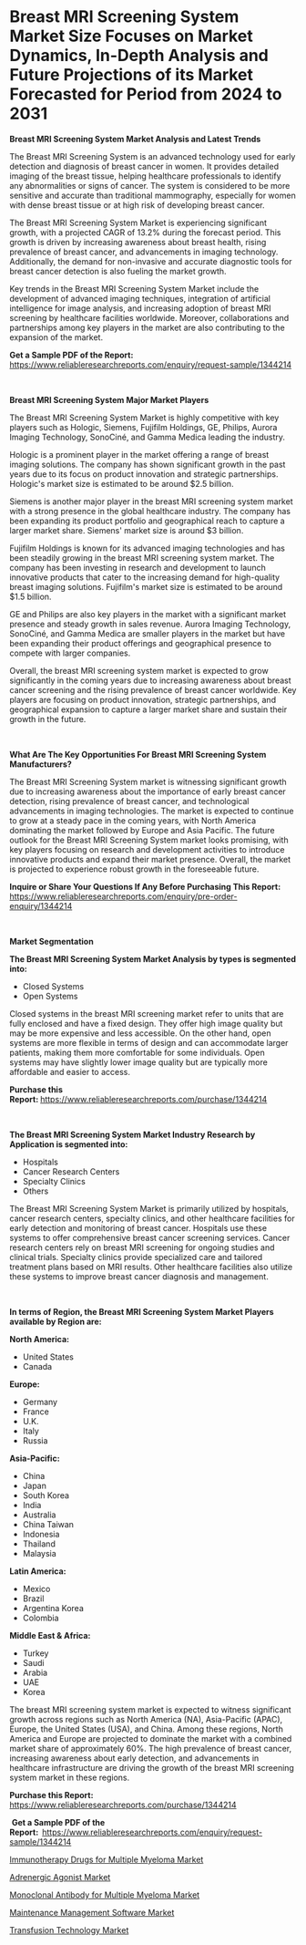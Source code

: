 <p><h1>Breast MRI Screening System Market Size Focuses on Market Dynamics, In-Depth Analysis and Future Projections of its Market Forecasted for Period from 2024 to 2031</h1></p><p><strong>Breast MRI Screening System Market Analysis and Latest Trends</strong></p>
<p><p>The Breast MRI Screening System is an advanced technology used for early detection and diagnosis of breast cancer in women. It provides detailed imaging of the breast tissue, helping healthcare professionals to identify any abnormalities or signs of cancer. The system is considered to be more sensitive and accurate than traditional mammography, especially for women with dense breast tissue or at high risk of developing breast cancer.</p><p>The Breast MRI Screening System Market is experiencing significant growth, with a projected CAGR of 13.2% during the forecast period. This growth is driven by increasing awareness about breast health, rising prevalence of breast cancer, and advancements in imaging technology. Additionally, the demand for non-invasive and accurate diagnostic tools for breast cancer detection is also fueling the market growth.</p><p>Key trends in the Breast MRI Screening System Market include the development of advanced imaging techniques, integration of artificial intelligence for image analysis, and increasing adoption of breast MRI screening by healthcare facilities worldwide. Moreover, collaborations and partnerships among key players in the market are also contributing to the expansion of the market.</p></p>
<p><strong>Get a Sample PDF of the Report:&nbsp;</strong> <a href="https://www.reliableresearchreports.com/enquiry/request-sample/1344214">https://www.reliableresearchreports.com/enquiry/request-sample/1344214</a></p>
<p>&nbsp;</p>
<p><strong>Breast MRI Screening System Major Market Players</strong></p>
<p><p>The Breast MRI Screening System Market is highly competitive with key players such as Hologic, Siemens, Fujifilm Holdings, GE, Philips, Aurora Imaging Technology, SonoCiné, and Gamma Medica leading the industry. </p><p>Hologic is a prominent player in the market offering a range of breast imaging solutions. The company has shown significant growth in the past years due to its focus on product innovation and strategic partnerships. Hologic's market size is estimated to be around $2.5 billion.</p><p>Siemens is another major player in the breast MRI screening system market with a strong presence in the global healthcare industry. The company has been expanding its product portfolio and geographical reach to capture a larger market share. Siemens' market size is around $3 billion.</p><p>Fujifilm Holdings is known for its advanced imaging technologies and has been steadily growing in the breast MRI screening system market. The company has been investing in research and development to launch innovative products that cater to the increasing demand for high-quality breast imaging solutions. Fujifilm's market size is estimated to be around $1.5 billion.</p><p>GE and Philips are also key players in the market with a significant market presence and steady growth in sales revenue. Aurora Imaging Technology, SonoCiné, and Gamma Medica are smaller players in the market but have been expanding their product offerings and geographical presence to compete with larger companies.</p><p>Overall, the breast MRI screening system market is expected to grow significantly in the coming years due to increasing awareness about breast cancer screening and the rising prevalence of breast cancer worldwide. Key players are focusing on product innovation, strategic partnerships, and geographical expansion to capture a larger market share and sustain their growth in the future.</p></p>
<p>&nbsp;</p>
<p><strong>What Are The Key Opportunities For Breast MRI Screening System Manufacturers?</strong></p>
<p><p>The Breast MRI Screening System market is witnessing significant growth due to increasing awareness about the importance of early breast cancer detection, rising prevalence of breast cancer, and technological advancements in imaging technologies. The market is expected to continue to grow at a steady pace in the coming years, with North America dominating the market followed by Europe and Asia Pacific. The future outlook for the Breast MRI Screening System market looks promising, with key players focusing on research and development activities to introduce innovative products and expand their market presence. Overall, the market is projected to experience robust growth in the foreseeable future.</p></p>
<p><strong>Inquire or Share Your Questions If Any Before Purchasing This Report:</strong> <a href="https://www.reliableresearchreports.com/enquiry/pre-order-enquiry/1344214">https://www.reliableresearchreports.com/enquiry/pre-order-enquiry/1344214</a></p>
<p>&nbsp;</p>
<p><strong>Market Segmentation</strong></p>
<p><strong>The Breast MRI Screening System Market Analysis by types is segmented into:</strong></p>
<p><ul><li>Closed Systems</li><li>Open Systems</li></ul></p>
<p><p>Closed systems in the breast MRI screening market refer to units that are fully enclosed and have a fixed design. They offer high image quality but may be more expensive and less accessible. On the other hand, open systems are more flexible in terms of design and can accommodate larger patients, making them more comfortable for some individuals. Open systems may have slightly lower image quality but are typically more affordable and easier to access.</p></p>
<p><strong>Purchase this Report:&nbsp;</strong><a href="https://www.reliableresearchreports.com/purchase/1344214">https://www.reliableresearchreports.com/purchase/1344214</a></p>
<p>&nbsp;</p>
<p><strong>The Breast MRI Screening System Market Industry Research by Application is segmented into:</strong></p>
<p><ul><li>Hospitals</li><li>Cancer Research Centers</li><li>Specialty Clinics</li><li>Others</li></ul></p>
<p><p>The Breast MRI Screening System Market is primarily utilized by hospitals, cancer research centers, specialty clinics, and other healthcare facilities for early detection and monitoring of breast cancer. Hospitals use these systems to offer comprehensive breast cancer screening services. Cancer research centers rely on breast MRI screening for ongoing studies and clinical trials. Specialty clinics provide specialized care and tailored treatment plans based on MRI results. Other healthcare facilities also utilize these systems to improve breast cancer diagnosis and management.</p></p>
<p>&nbsp;</p>
<p><strong>In terms of Region, the Breast MRI Screening System Market Players available by Region are:</strong></p>
<p>
    <p> <strong> North America: </strong>
        <ul>
            <li>United States</li>
            <li>Canada</li>
        </ul>
        </p> 
    <p> <strong> Europe: </strong>
        <ul>
            <li>Germany</li>
            <li>France</li>
            <li>U.K.</li>
            <li>Italy</li>
            <li>Russia</li>
        </ul>
        </p> 
    <p> <strong> Asia-Pacific: </strong>
        <ul>
            <li>China</li>
            <li>Japan</li>
            <li>South Korea</li>
            <li>India</li>
            <li>Australia</li>
            <li>China Taiwan</li>
            <li>Indonesia</li>
            <li>Thailand</li>
            <li>Malaysia</li>
        </ul>
        </p> 
    <p> <strong> Latin America: </strong>
        <ul>
            <li>Mexico</li>
            <li>Brazil</li>
            <li>Argentina Korea</li>
            <li>Colombia</li>
        </ul>
        </p> 
    <p> <strong> Middle East & Africa: </strong>
        <ul>
            <li>Turkey</li>
            <li>Saudi</li>
            <li>Arabia</li>
            <li>UAE</li>
            <li>Korea</li>
        </ul>
    </p>
    </p>
<p><p>The breast MRI screening system market is expected to witness significant growth across regions such as North America (NA), Asia-Pacific (APAC), Europe, the United States (USA), and China. Among these regions, North America and Europe are projected to dominate the market with a combined market share of approximately 60%. The high prevalence of breast cancer, increasing awareness about early detection, and advancements in healthcare infrastructure are driving the growth of the breast MRI screening system market in these regions.</p></p>
<p><strong>Purchase this Report: </strong><a href="https://www.reliableresearchreports.com/purchase/1344214">https://www.reliableresearchreports.com/purchase/1344214</a></p>
<p>&nbsp;<strong>Get a Sample PDF of the Report:&nbsp;&nbsp;</strong><a href="https://www.reliableresearchreports.com/enquiry/request-sample/1344214">https://www.reliableresearchreports.com/enquiry/request-sample/1344214</a></p>
<p><strong></strong></p>
<p><p><a href="https://medium.com/@vincentalvarez1980/immunotherapy-drugs-for-multiple-myeloma-market-analysis-and-sze-forecasted-for-period-from-2024-to-6edc5268cabd">Immunotherapy Drugs for Multiple Myeloma Market</a></p><p><a href="https://medium.com/@dioncollins8227/adrenergic-agonist-market-analysis-and-sze-forecasted-for-period-from-2024-to-2031-7e3f40f5dede">Adrenergic Agonist Market</a></p><p><a href="https://medium.com/p/6ff7acdad5e9/edit">Monoclonal Antibody for Multiple Myeloma Market</a></p><p><a href="https://medium.com/@patriciaday39/maintenance-management-software-market-analysis-its-cagr-market-segmentation-and-global-industry-59697020c641">Maintenance Management Software Market</a></p><p><a href="https://medium.com/@patriciaday39/transfusion-technology-market-comprehensive-assessment-by-type-application-and-geography-67ba6a3da016">Transfusion Technology Market</a></p></p>